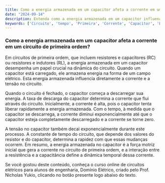 ```yaml
---
title: Como a energia armazenada em um capacitor afeta a corrente em um circuito de primeira ordem?
date: "2024-09-14"
description: Entenda como a energia armazenada em um capacitor influencia a corrente em circuitos de primeira ordem.
keywords: ['Circuito', 'tempo', 'Primeira', 'Corrente', 'Capacitor', 'Energia', 'Tensão']
---
```


### Como a energia armazenada em um capacitor afeta a corrente em um circuito de primeira ordem?

Em circuitos de primeira ordem, que incluem resistores e capacitores (RC) ou resistores e indutores (RL), a energia armazenada em um capacitor desempenha um papel crucial na dinâmica do circuito. Quando um capacitor está carregado, ele armazena energia na forma de um campo elétrico. Esta energia armazenada influencia diretamente a corrente e a tensão no circuito.

Quando o circuito é fechado, o capacitor começa a descarregar sua energia. A taxa de descarga do capacitor determina a corrente que flui através do circuito. Inicialmente, a corrente é alta, pois o capacitor tenta liberar rapidamente a energia armazenada. Com o tempo, à medida que o capacitor se descarrega, a corrente diminui exponencialmente até que o capacitor esteja completamente descarregado e a corrente se torne zero.

A tensão no capacitor também decai exponencialmente durante este processo. A constante de tempo do circuito, que depende dos valores do resistor e do capacitor, determina a rapidez com que essas mudanças ocorrem. Em resumo, a energia armazenada no capacitor é a força motriz inicial que gera a corrente no circuito de primeira ordem, e a interação entre a resistência e a capacitância define a dinâmica temporal dessa corrente.

Se você gostou deste conteúdo, conheça o curso online de circuitos elétricos para alunos de engenharia, Domínio Elétrico, criado pelo Prof. Nicholas Yukio, clicando no botão presente logo abaixo do texto.